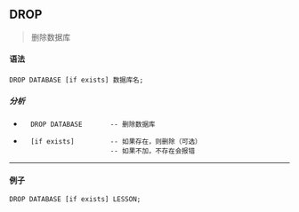 ## DROP

> 删除数据库

#### 语法

```mysql
DROP DATABASE [if exists] 数据库名;
```

##### 分析

* ```mysql
	DROP DATABASE 		-- 删除数据库
	```

* ```mysql
	[if exists]			-- 如果存在，则删除（可选）
						-- 如果不加，不存在会报错
	```

---

#### 例子

```msyql
DROP DATABASE [if exists] LESSON;
```



